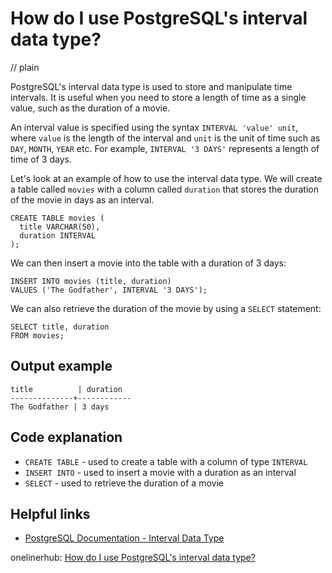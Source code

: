 # How do I use PostgreSQL's interval data type?
// plain

PostgreSQL's interval data type is used to store and manipulate time intervals. It is useful when you need to store a length of time as a single value, such as the duration of a movie.

An interval value is specified using the syntax `INTERVAL 'value' unit`, where `value` is the length of the interval and `unit` is the unit of time such as `DAY`, `MONTH`, `YEAR` etc. For example, `INTERVAL '3 DAYS'` represents a length of time of 3 days.

Let's look at an example of how to use the interval data type. We will create a table called `movies` with a column called `duration` that stores the duration of the movie in days as an interval.

```
CREATE TABLE movies (
  title VARCHAR(50),
  duration INTERVAL
);
```

We can then insert a movie into the table with a duration of 3 days:

```
INSERT INTO movies (title, duration)
VALUES ('The Godfather', INTERVAL '3 DAYS');
```

We can also retrieve the duration of the movie by using a `SELECT` statement:

```
SELECT title, duration
FROM movies;
```

## Output example

```
title          | duration
--------------+------------
The Godfather | 3 days
```

## Code explanation

* `CREATE TABLE` - used to create a table with a column of type `INTERVAL`
* `INSERT INTO` - used to insert a movie with a duration as an interval
* `SELECT` - used to retrieve the duration of a movie

## Helpful links
* [PostgreSQL Documentation - Interval Data Type](https://www.postgresql.org/docs/current/datatype-datetime.html#DATATYPE-INTERVAL)

onelinerhub: [How do I use PostgreSQL's interval data type?](https://onelinerhub.com/postgresql/how-do-i-use-postgresql-s-interval-data-type)